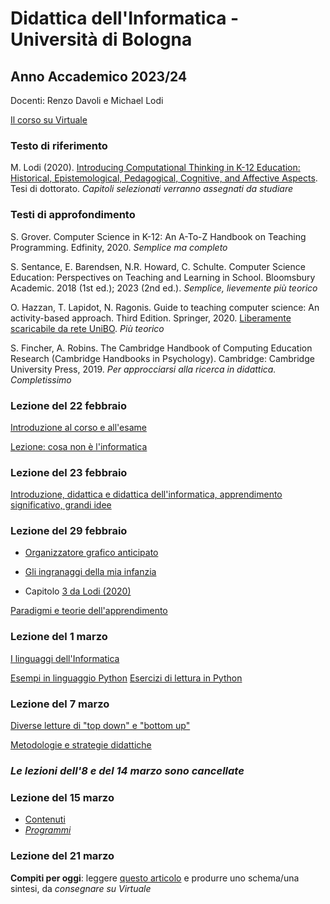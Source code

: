 # Didattica dell'Informatica - Università di Bologna

## Anno Accademico 2023/24

Docenti: Renzo Davoli e Michael Lodi

[Il corso su Virtuale](https://virtuale.unibo.it/course/view.php?id=46122)

### Testo di riferimento

M. Lodi (2020). [Introducing Computational Thinking in K-12 Education: Historical, Epistemological, Pedagogical, Cognitive, and Affective Aspects](http://amsdottorato.unibo.it/9188/1/Tesi_Dottorato_Lodi.pdf). Tesi di dottorato. *Capitoli selezionati verranno assegnati da studiare*

### Testi di approfondimento

S. Grover. Computer Science in K-12: An A-To-Z Handbook on Teaching Programming. Edfinity, 2020. *Semplice ma completo*

S. Sentance, E. Barendsen, N.R. Howard, C. Schulte. Computer Science Education: Perspectives on Teaching and Learning in School. Bloomsbury Academic. 2018 (1st ed.); 2023 (2nd ed.). *Semplice, lievemente più teorico*

O. Hazzan, T. Lapidot, N. Ragonis. Guide to teaching computer science: An activity-based approach. Third Edition. Springer, 2020. [Liberamente scaricabile da rete UniBO](https://link.springer.com/book/10.1007/978-3-030-39360-1). *Più teorico*

S. Fincher, A. Robins. The Cambridge Handbook of Computing Education Research (Cambridge Handbooks in Psychology). Cambridge: Cambridge University Press, 2019. *Per approcciarsi alla ricerca in didattica. Completissimo*

### Lezione del 22 febbraio

[Introduzione al corso e all'esame](https://www.cs.unibo.it/~michael.lodi2/csed2024/intro24.pdf)

[Lezione: cosa non è l'informatica](http://www.cs.unibo.it/~renzo/csed24/noinfo.pdf)

### Lezione del 23 febbraio

[Introduzione, didattica e didattica dell'informatica, apprendimento significativo, grandi idee](https://www.cs.unibo.it/~michael.lodi2/csed2024/introdidattica.pdf)

### Lezione del 29 febbraio

* [Organizzatore grafico anticipato](https://www.cs.unibo.it/~michael.lodi2/csed2024/OrganizzatoreParadigmi.pdf)

* [Gli ingranaggi della mia infanzia](https://lcl.media.mit.edu/resources/activity/week1/gears.it.pdf?pdf=gears.it)

* Capitolo [3 da Lodi (2020)](http://amsdottorato.unibo.it/9188/1/Tesi_Dottorato_Lodi.pdf)


[Paradigmi e teorie dell'apprendimento](https://www.cs.unibo.it/~michael.lodi2/csed2024/paradigmi.pdf)




[comment]: # (*Una versione **ridotta** delle slide di oggi è scaricabile* qui. *Dopo la lezione, verrà rimossa e pubblicata la versione contenente anche attività, problemi e soluzioni.*)

[comment]: # (  )

### Lezione del 1 marzo

[I linguaggi dell'Informatica](http://cs.unibo.it/~renzo/csed24/linguaggi.pdf)

[Esempi in linguaggio Python](esempi/esempi_python.md)
[Esercizi di lettura in Python](esempi/lettura_python.md)


### Lezione del 7 marzo

[Diverse letture di "top down" e "bottom up"](https://www.cs.unibo.it/~michael.lodi2/csed2024/topbottom.pdf)

[Metodologie e strategie didattiche](https://www.cs.unibo.it/~michael.lodi2/csed2024/strategie.pdf)


### *Le lezioni dell'8 e del 14 marzo sono cancellate*

### Lezione del 15 marzo

* [Contenuti](pages/contenuti.md)
* [_Programmi_](pages/programmi.md)

### Lezione del 21 marzo

**Compiti per oggi**: leggere [questo articolo](https://www.cs.unibo.it/~michael.lodi2/csed2024/LO_under.pdf) e produrre uno schema/una sintesi, da *consegnare su Virtuale*
